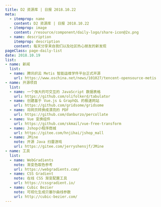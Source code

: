 ```yaml
---
title: D2 资源库 | 日报 2018.10.22
meta:
  - itemprop: name
    content: D2 资源库 | 日报 2018.10.22
  - itemprop: image
    content: /resource/component/daily-logo/share-icon@2x.png
  - name: description
    itemprop: description
    content: 每天分享来自我们以及社区热心朋友的新发现
pageClass: page-daily-list
date: 2018.10.19
list:
- name: 新闻
  list:
  - name: 腾讯织云 Metis 智能运维学件平台正式开源
    url: https://www.oschina.net/news/101027/tencent-opensource-metis
- name: 开源项目
  list:
  - name: 一个强大的可交互的 JavaScript 数据表格
    url: https://github.com/olifolkerd/tabulator
  - name: 创建基于 Vue.js & GraphQL 的极速网站
    url: https://github.com/gridsome/gridsome
  - name: 将网页转换成漂亮的 PDF
    url: https://github.com/danburzo/percollate
  - name: Vue 变换组件
    url: https://github.com/skmail/vue-free-transform
  - name: Jshop小程序商城
    url: https://gitee.com/hnjihai/jshop_mall
  - name: JMine
    note: 开源 Java 扫雷游戏
    url: https://gitee.com/jerryshensjf/JMine
- name: 工具
  list:
  - name: WebGradients
    note: 渐变色取色参考
    url: https://webgradients.com/
  - name: CSS Gradient
    note: 在线 CSS 渐变配置工具
    url: https://cssgradient.io/
  - name: Cubic Bezier
    note: 可视化生成贝塞尔曲线参数
    url: http://cubic-bezier.com/
---
```


<daily-list v-bind="$page.frontmatter"/>
